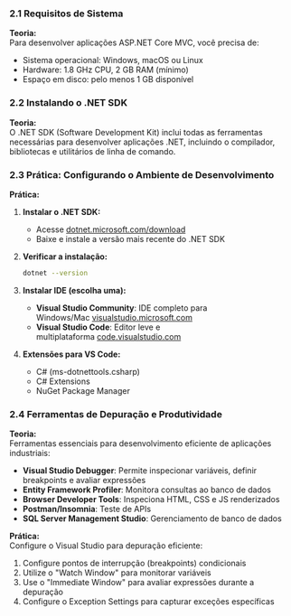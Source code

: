 ### 2.1 Requisitos de Sistema

**Teoria:**  
Para desenvolver aplicações ASP.NET Core MVC, você precisa de:

- Sistema operacional: Windows, macOS ou Linux
- Hardware: 1.8 GHz CPU, 2 GB RAM (mínimo)
- Espaço em disco: pelo menos 1 GB disponível

### 2.2 Instalando o .NET SDK

**Teoria:**  
O .NET SDK (Software Development Kit) inclui todas as ferramentas necessárias para desenvolver aplicações .NET, incluindo o compilador, bibliotecas e utilitários de linha de comando.

### 2.3 Prática: Configurando o Ambiente de Desenvolvimento

**Prática:**

1. **Instalar o .NET SDK:**
    
    - Acesse [dotnet.microsoft.com/download](https://dotnet.microsoft.com/download)
    - Baixe e instale a versão mais recente do .NET SDK
2. **Verificar a instalação:**
      
    ```bash
    dotnet --version
    ```
    
3. **Instalar IDE (escolha uma):**
    
    - **Visual Studio Community**: IDE completo para Windows/Mac [visualstudio.microsoft.com](https://visualstudio.microsoft.com/)
    - **Visual Studio Code**: Editor leve e multiplataforma [code.visualstudio.com](https://code.visualstudio.com/)
4. **Extensões para VS Code:**
    
    - C# (ms-dotnettools.csharp)
    - C# Extensions
    - NuGet Package Manager

### 2.4 Ferramentas de Depuração e Produtividade

**Teoria:**  
Ferramentas essenciais para desenvolvimento eficiente de aplicações industriais:

- **Visual Studio Debugger**: Permite inspecionar variáveis, definir breakpoints e avaliar expressões
- **Entity Framework Profiler**: Monitora consultas ao banco de dados
- **Browser Developer Tools**: Inspeciona HTML, CSS e JS renderizados
- **Postman/Insomnia**: Teste de APIs
- **SQL Server Management Studio**: Gerenciamento de banco de dados

**Prática:**  
Configure o Visual Studio para depuração eficiente:

1. Configure pontos de interrupção (breakpoints) condicionais
2. Utilize o "Watch Window" para monitorar variáveis
3. Use o "Immediate Window" para avaliar expressões durante a depuração
4. Configure o Exception Settings para capturar exceções específicas